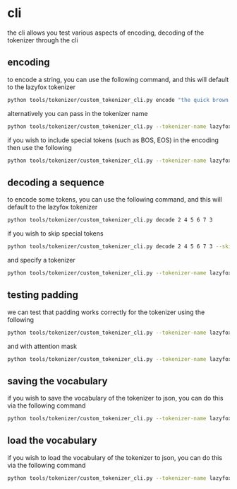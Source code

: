 # cli
the cli allows you test various aspects of encoding, decoding of the tokenizer through the cli

## encoding
to encode a string, you can use the following command, and this will default to the lazyfox tokenizer

```bash
python tools/tokenizer/custom_tokenizer_cli.py encode "the quick brown fox"
```

alternatively you can pass in the tokenizer name

```bash
python tools/tokenizer/custom_tokenizer_cli.py --tokenizer-name lazyfox encode "the quick brown fox" 
```

if you wish to include special tokens (such as BOS, EOS) in the encoding then use the following

```bash
python tools/tokenizer/custom_tokenizer_cli.py --tokenizer-name lazyfox encode "the quick brown fox" --add-special-tokens
```

## decoding a sequence
to encode some tokens, you can use the following command, and this will default to the lazyfox tokenizer

```bash
python tools/tokenizer/custom_tokenizer_cli.py decode 2 4 5 6 7 3
```

if you wish to skip special tokens

```bash
python tools/tokenizer/custom_tokenizer_cli.py decode 2 4 5 6 7 3 --skip-special-tokens
```

and specify a tokenizer

```bash
python tools/tokenizer/custom_tokenizer_cli.py --tokenizer-name lazyfox decode 2 4 5 6 7 3 --skip-special-tokens
```

## testing padding
we can test that padding works correctly for the tokenizer using the following

```bash
python tools/tokenizer/custom_tokenizer_cli.py --tokenizer-name lazyfox pad 4 5 6 7 3 --max-length 10
```

and with attention mask

```bash
python tools/tokenizer/custom_tokenizer_cli.py --tokenizer-name lazyfox pad 4 5 6 7 3 --max-length 10 --return-attention-mask
```

## saving the vocabulary
if you wish to save the vocabulary of the tokenizer to json, you can do this via the following command

```bash
python tools/tokenizer/custom_tokenizer_cli.py --tokenizer-name lazyfox save-vocab
```

## load the vocabulary
if you wish to load the vocabulary of the tokenizer to json, you can do this via the following command

```bash
python tools/tokenizer/custom_tokenizer_cli.py --tokenizer-name lazyfox load-vocab
```
